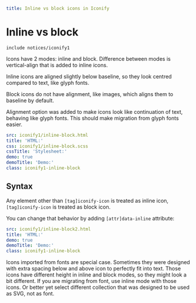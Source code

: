```yaml
title: Inline vs block icons in Iconify
```

# Inline vs block

`include notices/iconify1`

Icons have 2 modes: inline and block. Difference between modes is vertical-align that is added to inline icons.

Inline icons are aligned slightly below baseline, so they look centred compared to text, like glyph fonts.

Block icons do not have alignment, like images, which aligns them to baseline by default.

Alignment option was added to make icons look like continuation of text, behaving like glyph fonts. This should make migration from glyph fonts easier.

```yaml
src: iconify1/inline-block.html
title: 'HTML:'
css: iconify1/inline-block.scss
cssTitle: 'Stylesheet:'
demo: true
demoTitle: 'Demo:'
class: iconify1-inline-block
```

## Syntax

Any element other than `[tag]iconify-icon` is treated as inline icon, `[tag]iconify-icon` is treated as block icon.

You can change that behavior by adding `[attr]data-inline` attribute:

```yaml
src: iconify1/inline-block2.html
title: 'HTML:'
demo: true
demoTitle: 'Demo:'
class: iconify1-inline-block
```

Icons imported from fonts are special case. Sometimes they were designed with extra spacing below and above icon to perfectly fit into text. Those icons have different height in inline and block modes, so they might look a bit different. If you are migrating from font, use inline mode with those icons. Or better yet select different collection that was designed to be used as SVG, not as font.
